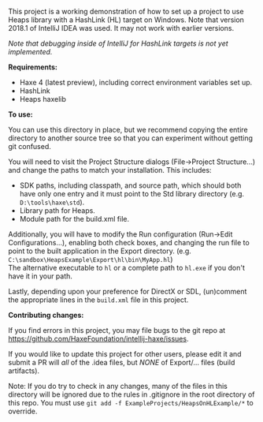 This project is a working demonstration of how to set up a project to use Heaps
library with a HashLink (HL) target on Windows.  Note that version 2018.1
of IntelliJ IDEA was used.  It may not work with earlier versions.

_Note that debugging inside of IntelliJ for HashLink targets is not yet implemented._

**Requirements:**
- Haxe 4 (latest preview), including correct environment variables set up. 
- HashLink
- Heaps haxelib

**To use:**

You can use this directory in place, but we recommend copying the entire 
directory to another source tree so that you can experiment without getting 
git confused.

You will need to visit the Project Structure dialogs (File->Project Structure...)
and change the paths to match your installation.  This includes:
- SDK paths, including classpath, and source path, which should both have
only one entry and it must point
to the Std library directory (e.g. `D:\tools\haxe\std`).
- Library path for Heaps.
- Module path for the build.xml file.

Additionally, you will have to modify the Run configuration 
(Run->Edit Configurations...), enabling both check boxes, and changing the
run file to point to the built application in the Export directory. 
(e.g. `C:\sandbox\HeapsExample\Export\hl\bin\MyApp.hl`)  
The alternative executable to `hl` or a complete path to `hl.exe` if you don't
have it in your path.
 
Lastly, depending upon your preference for DirectX or SDL, (un)comment the
appropriate lines in the `build.xml` file in this project.


**Contributing changes:**

If you find errors in this project, you may file bugs to the git repo at
https://github.com/HaxeFoundation/intellij-haxe/issues.

If you would like to update this project for other users, please edit it and 
submit a PR will *all* of the .idea files, but *NONE* of Export/... files
(build artifacts).

Note: If you do try to check in any changes, many of the files 
in this directory will be ignored due to the rules in .gitignore in the root
directory of this repo.  You must use `git add -f ExampleProjects/HeapsOnHLExample/*`
to override.